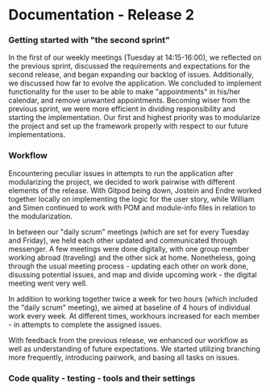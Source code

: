 # Documentation - Release 2

### Getting started with "the second sprint"

In the first of our weekly meetings (Tuesday at 14:15-16:00), we reflected on the previous sprint, discussed the requirements and expectations for the second release, and began expanding our backlog of issues. Additionally, we discussed how far to evolve the application. We concluded to implement functionality for the user to be able to make "appointments" in his/her calendar, and remove unwanted appointments. Becoming wiser from the previous sprint, we were more efficient in dividing responsibility and starting the implementation. Our first and highest priority was to modularize the project and set up the framework properly with respect to our future implementations.

### Workflow
Encountering peculiar issues in attempts to run the application after modularizing the project, we decided to work pairwise with different elements of the release. With Gitpod being down, Jostein and Endre worked together locally on implementing the logic for the user story, while William and Simen continued to work with POM and module-info files in relation to the modularization. 

In between our "daily scrum" meetings (which are set for every Tuesday and Friday), we held each other updated and communicated through messenger. A few meetings were done digitally, with one group member working abroad (traveling) and the other sick at home. Nonetheless, going through the usual meeting process - updating each other on work done, disussing potential issues, and map and  divide upcoming work - the digital meeting went very well. 

In addition to working together twice a week for two hours (which included the "daily scrum" meeting), we aimed at baseline of 4 hours of individual work every week. At different times, workhours increased for each member - in attempts to complete the assigned issues. 

With feedback from the previous release, we enhanced our workflow as well as understanding of future expectations. We started utilizing branching more frequently, introducing pairwork, and basing all tasks on issues. 

### Code quality - testing - tools and their settings




